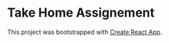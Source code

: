 # Take Home Assignement

This project was bootstrapped with [Create React App](https://github.com/facebookincubator/create-react-app).

